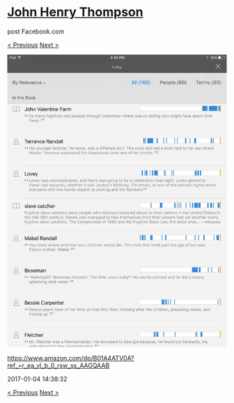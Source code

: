 # [John Henry Thompson](../README.md)
post Facebook.com

[< Previous](2017-01-04-2.md) [Next >](2017-01-04-4.md)

[![](../media/2017-01-04/iOS-Photos-https-www-amazon-com-dp-B01A4ATV0A-ref_-r_ea_vl_b_0_r.jpg)](../README.md)

https://www.amazon.com/dp/B01A4ATV0A?ref_=r_ea_vl_b_0_rsw_ss_AAGQAAB

2017-01-04 14:38:32

[< Previous](2017-01-04-2.md) [Next >](2017-01-04-4.md)